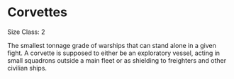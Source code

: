 ---
---

# Corvettes

Size Class: 2

The smallest tonnage grade of warships that can stand alone in a given fight. A corvette is supposed to either be an exploratory vessel, acting in small squadrons outside a main fleet or as shielding to freighters and other civilian ships.